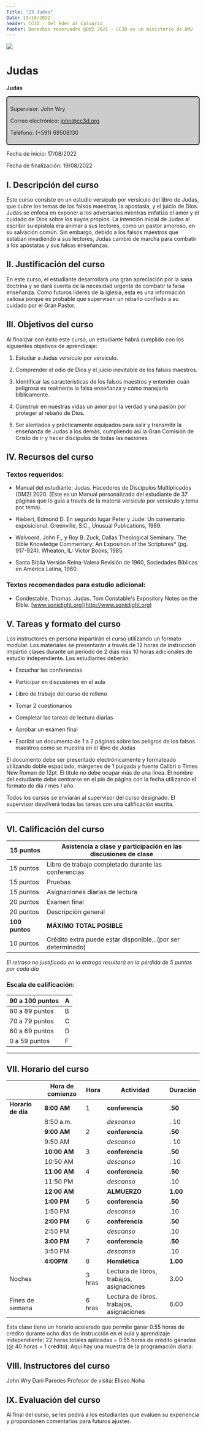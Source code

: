 ```yaml
---
Title: "23 Judas"
Date: 13/10/2022
header: CC3D - Del Edén al Calvario
footer: Derechos reservados @DM2 2021 - CC3D es un ministerio de DM2
---
```


<a href="https://cloud.cc3d.org/index.php/apps/cms_pico/pico/cc3d-2022/plan"><img src="https://cloud.cc3d.org/index.php/apps/cms_pico/pico/cc3d-2022/assets/images/cc3d-logo-white.webp" class="logoTop"></img></a>



# Judas

**Judas**

<div class="sil-info" style="border:solid windowtext 1.5pt;
padding:6.0pt 6.0pt 6.0pt 6.0pt;
background:#CCCCCC;
border-radius: 6px;">
<p>Supervisor: John Wry</p>
<p>Correo electrónico: <a href="maito:john@cc3d.org">john@cc3d.org</a></p>
<p>Teléfono: (+591) 69508130</p>
</div>



Fecha de inicio: 17/08/2022

Fecha de finalización: 19/08/2022

## I. Descripción del curso

Este curso consiste en un estudio versículo por versículo del libro de Judas, que cubre los temas de los falsos maestros, la apostasía, y el juicio de Dios. Judas se enfoca en exponer a los adversarios mientras enfatiza el amor y el cuidado de Dios sobre los suyos propios. La intención inicial de Judas al escribir su epístola era animar a sus lectores, como un pastor amoroso, en su salvación común. Sin embargo, debido a los falsos maestros que estaban invadiendo a sus lectores, Judas cambió de marcha para combatir a los apóstatas y sus falsas enseñanzas.

## II.  Justificación del curso

En este curso, el estudiante desarrollará una gran apreciación por la sana doctrina y se dará cuenta de la necesidad urgente de combatir la falsa enseñanza. Como futuros líderes de la iglesia, esta es una información valiosa porque es probable que supervisen un rebaño confiado a su cuidado por el Gran Pastor.

## III.  Objetivos del curso

Al finalizar con éxito este curso, un estudiante habrá cumplido con los siguientes objetivos de aprendizaje:

1.  Estudiar a Judas versículo por versículo.

2.  Comprender el odio de Dios y el juicio inevitable de los falsos maestros.

3.  Identificar las características de los falsos maestros y entender cuán peligrosa es realmente la falsa enseñanza y cómo manejarla bíblicamente.

4.  Construir en nuestras vidas un amor por la verdad y una pasión por proteger al rebaño de Dios.

5.  Ser alentados y prácticamente equipados para salir y transmitir la enseñanza de Judas a los demás, cumpliendo así la Gran Comisión de Cristo de ir y hacer discípulos de todas las naciones.

## IV. Recursos del curso

### Textos requeridos:

- Manual del estudiante: Judas. Hacedores de Discípulos Multiplicados (DM2) 2020. (Este es un Manual personalizado del estudiante de 37 páginas que lo guía a través de la materia versículo por versículo y tema por tema).

- Hiebert, Edmond D. En segundo lugar Peter y Jude: Un comentario exposicional. Greenville, S.C., Unusual Publications, 1989. 

- Walvoord, John F., y Roy B. Zuck, Dallas Theological Seminary. The Bible Knowledge Commentary: An Exposition of the Scriptures* (pg. 917-924). Wheaton, IL: Victor Books, 1985.

- Santa Biblia Versión Reina-Valera Revisión de 1960, Sociedades Bíblicas en América Latina, 1960.

### Textos recomendados para estudio adicional:

- Condestable, Thomas. Judas. Tom Constable\'s Expository Notes on the Bible. [www.soniclight.org](http://www.soniclight.org)

## V. Tareas y formato del curso

Los instructores en persona impartirán el curso utilizando un formato modular. Los materiales se presentarán a través de 12 horas de instrucción impartió clases durante un período de 2 días más 10 horas adicionales de estudio independiente. Los estudiantes deberán:

- Escuchar las conferencias

- Participar en discusiones en el aula

- Libro de trabajo del curso de relleno

- Tomar 2 cuestionarios

- Completar las tareas de lectura diarias

- Aprobar un exámen final

- Escribir un documento de 1 a 2 páginas sobre los peligros de los falsos maestros como se muestra en el libro de Judas

El documento debe ser presentado electrónicamente y formateado utilizando doble espaciado, márgenes de 1 pulgada y fuente Calibri o Times New Roman de 12pt. El título no debe ocupar más de una línea. El nombre del estudiante debe centrarse en el pie de página con la fecha utilizando el formato de día / mes / año.

Todos los cursos se enviarán al supervisor del curso designado. El supervisor devolverá todas las tareas con una calificación escrita.

<hr>

## VI.  Calificación del curso

| 15 puntos      | Asistencia a clase y participación en las discusiones de clase |
| -------------- | ------------------------------------------------------------ |
| 15 puntos      | Libro de trabajo completado durante las conferencias         |
| 15 puntos      | Pruebas                                                      |
| 15 puntos      | Asignaciones diarias de lectura                              |
| 20 puntos      | Examen final                                                 |
| 20 puntos      | Descripción general                                          |
| **100 puntos** | **MÁXIMO TOTAL POSIBLE**                                     |
| 10 puntos      | Crédito extra puede estar disponible...(por ser determinado) |

  *El retraso no justificado en la entrega resultará en la pérdida de 5 puntos por cada día* 

### Escala de calificación:

| 90 a 100 puntos | A    |
| --------------- | ---- |
| 80 a  89 puntos | B    |
| 70 a 79 puntos  | C    |
| 60 a 69 puntos  | D    |
| 0 a 59 puntos   | F    |

<hr>

## VII. Horario del curso



|                    | **Hora de comienzo** | Hora   | **Actividad**                             | **Duración** |
| :----------------- | -------------------- | ------ | ----------------------------------------- | ------------ |
| **Horario de día** | **8:00** **AM**      | 1      | **conferencia**                           | **.50**      |
|                    | 8:50 a.m.            |        | *descanso*                                | . 10         |
|                    | **9:00** **AM**      | 2      | **conferencia**                           | **.50**      |
|                    | 9:50 AM              |        | *descanso*                                | . 10         |
|                    | **10:00 AM**         | 3      | **conferencia**                           | **.50**      |
|                    | 10:50 AM             |        | *descanso*                                | . 10         |
|                    | **11:00** **AM**     | 4      | **conferencia**                           | **.50**      |
|                    | 11:50 PM             |        | *descanso*                                | .10          |
|                    | **12:00** **AM**     |        | **ALMUERZO**                              | **1.00**     |
|                    | **1:00** **PM**      | 5      | **conferencia**                           | **.50**      |
|                    | 1:50 PM              |        | *descanso*                                | .10          |
|                    | **2:00** **PM**      | 6      | **conferencia**                           | **.50**      |
|                    | 2:50 PM              |        | *descanso*                                | .10          |
|                    | **3:00 PM**          | 7      | **conferencia**                           | **.50**      |
|                    | 3:50 PM              |        | *descanso*                                | .10          |
|                    | **4:00PM**           | 8      | **Homilética**                            | **1.00**     |
| Noches             |                      | 3 hras | Lectura de libros, trabajos, asignaciones | 3.00         |
| Fines de semana    |                      | 6 hras | Lectura de libros, trabajos, asignaciones | 6.00         |

Esta clase tiene un horario acelerado que permite ganar 0.55 horas de crédito durante ocho días de instrucción en el aula y aprendizaje independiente: 22 horas totales aplicadas = 0.55 horas de crédito ganadas (@ 40 horas = 1 crédito). Aquí hay una muestra de la programación diaria:

##  VIII. Instructores del curso

John Wry
Dani Paredes
Profesor de visita: Eliseo Noha


## IX.  Evaluación del curso

Al final del curso, se les pedirá a los estudiantes que evalúen su experiencia y proporcionen comentarios para futuros ajustes.